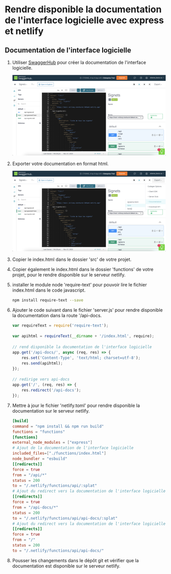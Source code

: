 # Rendre disponible la documentation de l'interface logicielle avec express et netlify  

## Documentation de l'interface logicielle

1. Utiliser [SwaggerHub](https://app.swaggerhub.com/home) pour créer la documentation de l'interface logicielle.  

    ![SwaggerHub](./images/swaggerhub1.png)

1. Exporter votre documentation en format html.  

    ![SwaggerHub](./images/swaggerhub2.png)

1. Copier le index.html dans le dossier 'src' de votre projet. 

1. Copier également le index.html dans le dossier 'functions' de votre projet, pour le rendre disponible sur le serveur netlify.

1. installer le module node 'require-text' pour pouvoir lire le fichier index.html dans le code javascript.  

    ```bash
    npm install require-text --save
    ```

1. Ajouter le code suivant dans le fichier 'server.js' pour rendre disponible la documentation dans la route '/api-docs.  

    ```javascript
    var requireText = require('require-text');
    
    var apihtml = requireText(__dirname + '/index.html', require);

    // rend disponible la documentation de l'interface logicielle
    app.get('/api-docs/', async (req, res) => {
        res.set('Content-Type', 'text/html; charset=utf-8');
        res.send(apihtml);
    });

    // redirige vers api-docs
    app.get('/', (req, res) => {
        res.redirect('/api-docs');
    });
    ```

1. Mettre à jour le fichier 'netlify.toml' pour rendre disponible la documentation sur le serveur netlify.  

    ```toml
    [build]
    command = "npm install && npm run build"
    functions = "functions"
    [functions]
    external_node_modules = ["express"]
    # Ajout de la documentation de l'interface logicielle
    included_files=["./functions/index.html"]
    node_bundler = "esbuild"
    [[redirects]]
    force = true
    from = "/api/*"
    status = 200
    to = "/.netlify/functions/api/:splat"
    # Ajout du redirect vers la documentation de l'interface logicielle
    [[redirects]]
    force = true
    from = "/api-docs/*"
    status = 200
    to = "/.netlify/functions/api/api-docs/:splat"
    # Ajout du redirect vers la documentation de l'interface logicielle à partir de la racine
    [[redirects]]
    force = true
    from = "/"
    status = 200
    to = "/.netlify/functions/api/api-docs/"
    ```

1. Pousser les changements dans le dépôt git et vérifier que la documentation est disponible sur le serveur netlify.  

